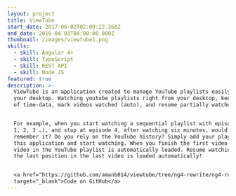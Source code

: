```yaml
---
layout: project
title: ViewTube
start_date: 2017-06-02T02:09:22.368Z
end_date: 2019-04-03T04:00:00.000Z
thumbnail: /images/viewtube1.png
skills:
  - skill: Angular 4+
  - skill: TypeScript
  - skill: REST API
  - skill: Node JS
featured: true
description: >-
  ViewTube is an application created to manage YouTube playlists easily from
  your desktop. Watching youtube playlists right from your desktop, keep track
  of time-data, mark videos watched (auto), and resume partially watched videos.


  For example, when you start watching a sequential playlist with episodes (ep.
  1, 2, 3 …), and stop at episode 4, after watching six minutes, would you
  remember it? Do you rely on the YouTube history? Simply add your playlist to
  this application and start watching. When you finish the first video, the next
  video in the YouTube playlist is automatically loaded. Resume watching, and
  the last position in the last video is loaded automatically!


  <a href="https://github.com/amanb014/viewtube/tree/ng4-rewrite/ng4-rewrite"
  target="_blank">Code on GitHub</a>
---
```


